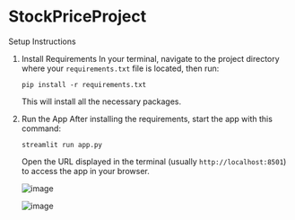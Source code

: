 # StockPriceProject
 
Setup Instructions
1. Install Requirements
    In your terminal, navigate to the project directory where your `requirements.txt` file is located, then run:
    ```
    pip install -r requirements.txt
    ```
    This will install all the necessary packages.
2. Run the App
    After installing the requirements, start the app with this command:
    ```
    streamlit run app.py
    ```
    Open the URL displayed in the terminal (usually `http://localhost:8501`) to access the app in your browser.

   ![image](https://github.com/user-attachments/assets/11e00fe9-1c68-4e9b-a6f9-0d0e8c56805a)




   ![image](https://github.com/user-attachments/assets/04159216-3716-4266-ab7f-5576096e8185)


